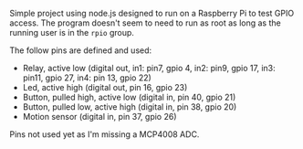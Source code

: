 Simple project using node.js designed to run on a Raspberry Pi to test 
GPIO access. The program doesn't seem to need to run as root as long as 
the running user is in the `rpio` group.

The follow pins are defined and used:
* Relay, active low (digital out, in1: pin7, gpio 4, in2: pin9, gpio 17, in3: pin11, gpio 27, in4: pin 13, gpio 22)
* Led, active high (digital out, pin 16, gpio 23)
* Button,  pulled high, active low (digital in, pin 40, gpio 21)
* Button, pulled low, active high (digital in, pin 38, gpio 20)
* Motion sensor (digital in, pin 37, gpio 26)

Pins not used yet as I'm missing a MCP4008 ADC.

